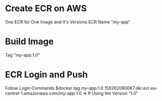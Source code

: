 # Create ECR on AWS
  One ECR for One Image and it's Versions
  ECR Name "my-app"

# Build Image 
  Tag "my-app:1.0"

# ECR Login and Push
  Follow Login Commands
  $docker tag my-app:1.0 158282080067.dkr.ecr.eu-central-1.amazonaws.com/my-app:1.0   => # Using the Version "1.0"

